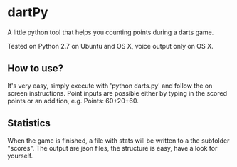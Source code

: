 dartPy
======

A little python tool that helps you counting points during a darts game.

Tested on Python 2.7 on Ubuntu and OS X, voice output only on OS X.

## How to use?
It's very easy, simply execute with 'python darts.py' and follow the on screen instructions. Point inputs are possible either by typing in the scored points or an addition, e.g. Points: 60+20+60.

## Statistics
When the game is finished, a file with stats will be written to a the subfolder "scores". The output are json files, the structure is easy, have a look for yourself.